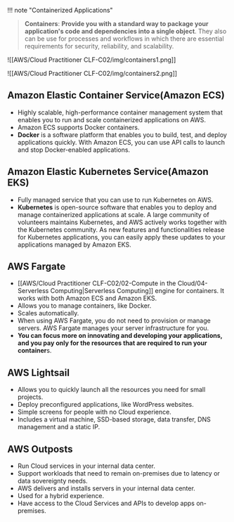 
!!! note "Containerized Applications"
> **Containers**: **Provide you with a standard way to package your application's code and dependencies into a single object**. 
> They also can be use for processes and workflows in which there are essential requirements for security, reliability, and scalability.


![[AWS/Cloud Practitioner CLF-C02/img/containers1.png]]

![[AWS/Cloud Practitioner CLF-C02/img/containers2.png]]

## Amazon Elastic Container Service(Amazon ECS)
- Highly scalable, high-performance container management system that enables you to run and scale containerized applications on AWS. 
- Amazon ECS supports Docker containers. 
- **Docker** is a software platform that enables you to build, test, and deploy applications quickly. With Amazon ECS, you can use API calls to launch and stop Docker-enabled applications.
## Amazon Elastic Kubernetes Service(Amazon EKS)
- Fully managed service that you can use to run Kubernetes on AWS. 
- **Kubernetes** is open-source software that enables you to deploy and manage containerized applications at scale. A large community of volunteers maintains Kubernetes, and AWS actively works together with the Kubernetes community. As new features and functionalities release for Kubernetes applications, you can easily apply these updates to your applications managed by Amazon EKS.

## AWS Fargate
- [[AWS/Cloud Practitioner CLF-C02/02-Compute in the Cloud/04-Serverless Computing|Serverless Computing]] engine for containers. It works with both Amazon ECS and Amazon EKS. 
- Allows you to manage containers, like Docker.
- Scales automatically.
- When using AWS Fargate, you do not need to provision or manage servers. AWS Fargate manages your server infrastructure for you. 
- **You can focus more on innovating and developing your applications, and you pay only for the resources that are required to run your container**s.

## AWS Lightsail
- Allows you to quickly launch all the resources you need for small projects.
- Deploy preconfigured applications, like WordPress websites.
- Simple screens for people with no Cloud experience.
- Includes a virtual machine, SSD-based storage, data transfer, DNS management and a static IP.

## AWS Outposts
- Run Cloud services in your internal data center.
- Support workloads that need to remain on-premises due to latency or data sovereignty needs.
- AWS delivers and installs servers in your internal data center.
- Used for a hybrid experience.
- Have access to the Cloud Services and APIs to develop apps on-premises.